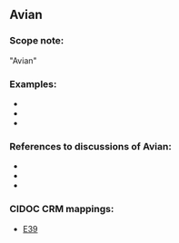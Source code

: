 
## Avian

###  Scope note: 
"Avian" 

### Examples: 

* 
* 
* 

### References to discussions of Avian:

* 

* 

* 

### CIDOC CRM mappings: 

* [E39](http://www.cidoc-crm.org/Entity/e39-actor/version-6.1)


